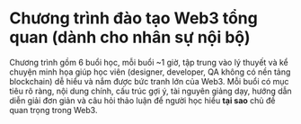 # Chương trình đào tạo Web3 tổng quan (dành cho nhân sự nội bộ)

Chương trình gồm 6 buổi học, mỗi buổi \~1 giờ, tập trung vào lý thuyết và kể chuyện minh họa giúp học viên (designer, developer, QA không có nền tảng blockchain) dễ hiểu và nắm được bức tranh lớn của Web3. Mỗi buổi có mục tiêu rõ ràng, nội dung chính, cấu trúc gợi ý, tài nguyên giảng dạy, hướng dẫn diễn giải đơn giản và câu hỏi thảo luận để người học hiểu **tại sao** chủ đề quan trọng trong Web3.
